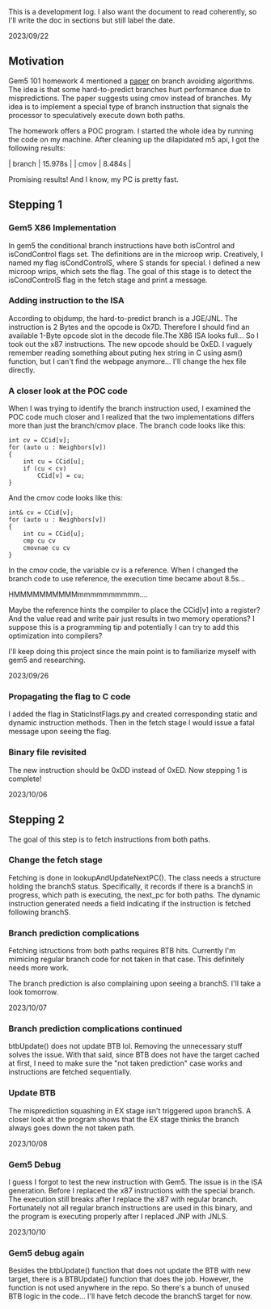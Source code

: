 This is a development log. I also want the document to read coherently, so I'll write the doc in sections but still label the date.

2023/09/22
## Motivation
Gem5 101 homework 4 mentioned a [paper](https://arxiv.org/abs/1411.1460) on branch avoiding algorithms. The idea is that some hard-to-predict branches hurt performance due to mispredictions. The paper suggests using cmov instead of branches. My idea is to implement a special type of branch instruction that signals the processor to speculatively execute down both paths.

The homework offers a POC program. I started the whole idea by running the code on my machine. After cleaning up the dilapidated m5 api, I got the following results:

| branch | 15.978s |
| cmov | 8.484s |

Promising results! And I know, my PC is pretty fast.

## Stepping 1

### Gem5 X86 Implementation
In gem5 the conditional branch instructions have both isControl and isCondControl flags set. The definitions are in the microop wrip. Creatively, I named my flag isCondControlS, where S stands for special. I defined a new microop wrips, which sets the flag. The goal of this stage is to detect the isCondControlS flag in the fetch stage and print a message.

### Adding instruction to the ISA
According to objdump, the hard-to-predict branch is a JGE/JNL. The instruction is 2 Bytes and the opcode is 0x7D. Therefore I should find an available 1-Byte opcode slot in the decode file.The X86 ISA looks full... So I took out the x87 instructions. The new opcode should be 0xED. I vaguely remember reading something about puting hex string in C using asm() function, but I can't find the webpage anymore... I'll change the hex file directly.

### A closer look at the POC code
When I was trying to identify the branch instruction used, I examined the POC code much closer and I realized that the two implementations differs more than just the branch/cmov place. The branch code looks like this:
```
int cv = CCid[v];
for (auto u : Neighbors[v])
{
    int cu = CCid[u];
    if (cu < cv)
        CCid[v] = cu;
}
```
And the cmov code looks like this:
```
int& cv = CCid[v];
for (auto u : Neighbors[v])
{
    int cu = CCid[u];
    cmp cu cv
    cmovnae cu cv
}
```
In the cmov code, the variable cv is a reference. When I changed the branch code to use reference, the execution time became about 8.5s...

HMMMMMMMMMMmmmmmmmmmm....

Maybe the reference hints the compiler to place the CCid[v] into a register? And the value read and write pair just results in two memory operations? I suppose this is a programming tip and potentially I can try to add this optimization into compilers?

I'll keep doing this project since the main point is to familiarize myself with gem5 and researching.

2023/09/26
### Propagating the flag to C code
I added the flag in StaticInstFlags.py and created corresponding static and dynamic instruction methods. Then in the fetch stage I would issue a fatal message upon seeing the flag.

### Binary file revisited
The new instruction should be 0xDD instead of 0xED. Now stepping 1 is complete!

2023/10/06
## Stepping 2
The goal of this step is to fetch instructions from both paths.

### Change the fetch stage
Fetching is done in lookupAndUpdateNextPC(). The class needs a structure holding the branchS status. Specifically, it records if there is a branchS in progress, which path is executing, the next_pc for both paths. The dynamic instruction generated needs a field indicating if the instruction is fetched following branchS.

### Branch prediction complications
Fetching istructions from both paths requires BTB hits. Currently I'm mimicing regular branch code for not taken in that case. This definitely needs more work.

The branch prediction is also complaining upon seeing a branchS. I'll take a look tomorrow.

2023/10/07
### Branch prediction complications continued
btbUpdate() does not update BTB lol. Removing the unnecessary stuff solves the issue. With that said, since BTB does not have the target cached at first, I need to make sure the "not taken prediction" case works and instructions are fetched sequentially.

### Update BTB
The misprediction squashing in EX stage isn't triggered upon branchS. A closer look at the program shows that the EX stage thinks the branch always goes down the not taken path.

2023/10/08
### Gem5 Debug
I guess I forgot to test the new instruction with Gem5. The issue is in the ISA generation. Before I replaced the x87 instructions with the special branch. The execution still breaks after I replace the x87 with regular branch. Fortunately not all regular branch instructions are used in this binary, and the program is executing properly after I replaced JNP with JNLS.

2023/10/10
### Gem5 debug again
Besides the btbUpdate() function that does not update the BTB with new target, there is a BTBUpdate() function that does the job. However, the function is not used anywhere in the repo. So there's a bunch of unused BTB logic in the code... I'll have fetch decode the branchS target for now.